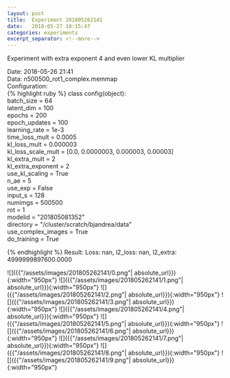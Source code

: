 ```yaml
---
layout: post
title:  Experiment 201805262141
date:   2018-05-27 10:15:47
categories: experiments
excerpt_separator: <!--more-->
---
```

Experiment with extra exponent 4 and even lower KL multiplier  

 <!--more-->
Date: 2018-05-26 21:41  
Data: n500500_rot1_complex.memmap  
Configuration:   
{% highlight ruby %}
class config(object):  
    batch_size = 64  
    latent_dim = 100  
    epochs = 200  
    epoch_updates = 100  
    learning_rate = 1e-3   
    time_loss_mult = 0.0005   
    kl_loss_mult = 0.000003  
    kl_loss_scale_mult = [0.0, 0.0000003, 0.000003, 0.00003]  
    kl_extra_mult = 2  
    kl_extra_exponent = 2  
    use_kl_scaling = True  
    n_ae = 5  
    use_exp = False  
    input_s = 128  
    numimgs = 500500  
    rot = 1  
    modelid = "201805081352"  
    directory = "/cluster/scratch/bjandrea/data"  
    use_complex_images =  True  
    do_training = True  
  
{% endhighlight %}
Result: Loss: nan, l2_loss: nan, l2_extra: 4999999897600.0000  

![]({{"/assets/images/201805262141/0.png"| absolute_url}}){:width="950px"}
![]({{"/assets/images/201805262141/1.png"| absolute_url}}){:width="950px"}
![]({{"/assets/images/201805262141/2.png"| absolute_url}}){:width="950px"}
![]({{"/assets/images/201805262141/3.png"| absolute_url}}){:width="950px"}
![]({{"/assets/images/201805262141/4.png"| absolute_url}}){:width="950px"}
![]({{"/assets/images/201805262141/5.png"| absolute_url}}){:width="950px"}
![]({{"/assets/images/201805262141/6.png"| absolute_url}}){:width="950px"}
![]({{"/assets/images/201805262141/7.png"| absolute_url}}){:width="950px"}
![]({{"/assets/images/201805262141/8.png"| absolute_url}}){:width="950px"}
![]({{"/assets/images/201805262141/9.png"| absolute_url}}){:width="950px"}
